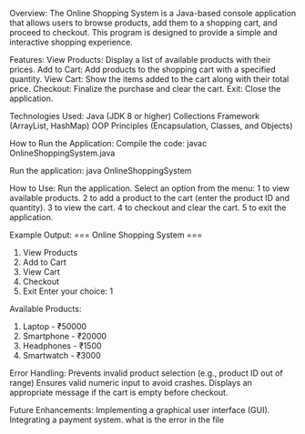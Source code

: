 Overview:
The Online Shopping System is a Java-based console application that allows users to browse products, add them to a shopping cart, and proceed to checkout. This program is designed to provide a simple and interactive shopping experience.

Features:
View Products: Display a list of available products with their prices.
Add to Cart: Add products to the shopping cart with a specified quantity.
View Cart: Show the items added to the cart along with their total price.
Checkout: Finalize the purchase and clear the cart.
Exit: Close the application.

Technologies Used:
Java (JDK 8 or higher)
Collections Framework (ArrayList, HashMap)
OOP Principles (Encapsulation, Classes, and Objects)

How to Run the Application:
Compile the code:
javac OnlineShoppingSystem.java

Run the application:
java OnlineShoppingSystem

How to Use:
Run the application.
Select an option from the menu:
1 to view available products.
2 to add a product to the cart (enter the product ID and quantity).
3 to view the cart.
4 to checkout and clear the cart.
5 to exit the application.

Example Output:
=== Online Shopping System ===
1. View Products
2. Add to Cart
3. View Cart
4. Checkout
5. Exit
Enter your choice: 1

Available Products:
1. Laptop - ₹50000
2. Smartphone - ₹20000
3. Headphones - ₹1500
4. Smartwatch - ₹3000
   
Error Handling:
Prevents invalid product selection (e.g., product ID out of range)
Ensures valid numeric input to avoid crashes.
Displays an appropriate message if the cart is empty before checkout.

Future Enhancements:
Implementing a graphical user interface (GUI).
Integrating a payment system. what is the error in the file
